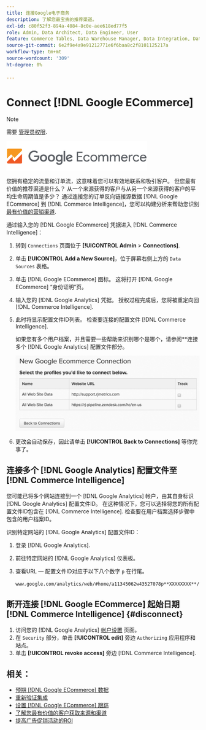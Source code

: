 ```yaml
---
title: 连接Google电子商务
description: 了解您最宝贵的推荐渠道。
exl-id: c80f52f3-894a-4084-8c0e-aee618ed77f5
role: Admin, Data Architect, Data Engineer, User
feature: Commerce Tables, Data Warehouse Manager, Data Integration, Data Import/Export
source-git-commit: 6e2f9e4a9e91212771e6f6baa8c2f8101125217a
workflow-type: tm+mt
source-wordcount: '309'
ht-degree: 0%

---
```


# Connect [!DNL Google ECommerce]

>[!NOTE]
>
>需要 [管理员权限](../../../administrator/user-management/user-management.md).

![](../../../assets/google-ecommerce-logo.png)

您拥有稳定的流量和订单流，这意味着您可以有效地联系和吸引客户。 但您最有价值的推荐渠道是什么？ 从一个来源获得的客户与从另一个来源获得的客户的平均生命周期值是多少？ 通过连接您的订单反向链接源数据 [!DNL Google ECommerce] 到 [!DNL Commerce Intelligence]，您可以构建分析来帮助您识别 [最有价值的营销渠道](../../../data-analyst/analysis/most-value-source-channel.md).

通过输入您的 [!DNL Google ECommerce] 凭据进入 [!DNL Commerce Intelligence]：

1. 转到 `Connections` 页面位于 **[!UICONTROL Admin** > **Connections]**.

1. 单击 **[!UICONTROL Add a New Source]**，位于屏幕右侧上方的 `Data Sources` 表格。

1. 单击 [!DNL Google ECommerce] 图标。 这将打开 [!DNL Google ECommerce] “身份证明”页。

1. 输入您的 [!DNL Google Analytics] 凭据。 授权过程完成后，您将被重定向回 [!DNL Commerce Intelligence].

1. 此时将显示配置文件ID列表。 检查要连接的配置文件 [!DNL Commerce Intelligence].

   如果您有多个用户档案，并且需要一些帮助来识别哪个是哪个，请参阅**连接多个 [!DNL Google Analytics] 配置文件部分。

   ![](../../../assets/conn-mult-ga-profiles.png)<!--{: width="500"}-->

1. 更改会自动保存，因此请单击 **[!UICONTROL Back to Connections]** 等你完事了。

## 连接多个 [!DNL Google Analytics] 配置文件至 [!DNL Commerce Intelligence]

您可能已将多个网站连接到一个 [!DNL Google Analytics] 帐户，由其自身标识 [!DNL Google Analytics] 配置文件ID。 在这种情况下，您可以选择将您的所有配置文件ID包含在 [!DNL Commerce Intelligence]. 检查要在用户档案选择步骤中包含的用户档案ID。

识别特定网站的 [!DNL Google Analytics] 配置文件ID：

1. 登录 [!DNL Google Analytics].
1. 前往特定网站的 [!DNL Google Analytics] 仪表板。
1. 查看URL — 配置文件ID对应于以下八个数字 `p` 在行尾。

   `www.google.com/analytics/web/#home/a11345062w43527078p**XXXXXXXX**/`

## 断开连接 [!DNL Google ECommerce] 起始日期 [!DNL Commerce Intelligence] {#disconnect}

1. 访问您的 [!DNL Google Analytics] [帐户设置](https://www.google.com/account/about/?hl=en) 页面。
1. 在 `Security` 部分，单击 **[!UICONTROL edit]** 旁边 `Authorizing` 应用程序和站点。
1. 单击 **[!UICONTROL revoke access]** 旁边 [!DNL Commerce Intelligence].

## 相关：

* [预期 [!DNL Google ECommerce] 数据](../integrations/google-ecommerce-data.md)
* [重新验证集成](https://experienceleague.adobe.com/docs/commerce-knowledge-base/kb/how-to/mbi-reauthenticating-integrations.html)
* [设置 [!DNL Google ECommerce] 跟踪](https://support.google.com/analytics/answer/1009612?hl=en)
* [了解您最有价值的客户获取来源和渠道](../../analysis/most-value-source-channel.md)
* [提高广告促销活动的ROI](../../analysis/roi-ad-camp.md)
